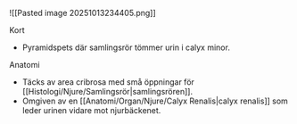 ![[Pasted image 20251013234405.png]]

Kort
- Pyramidspets där samlingsrör tömmer urin i calyx minor.

Anatomi
- Täcks av area cribrosa med små öppningar för [[Histologi/Njure/Samlingsrör|samlingsrören]].
- Omgiven av en [[Anatomi/Organ/Njure/Calyx Renalis|calyx renalis]] som leder urinen vidare mot njurbäckenet.
